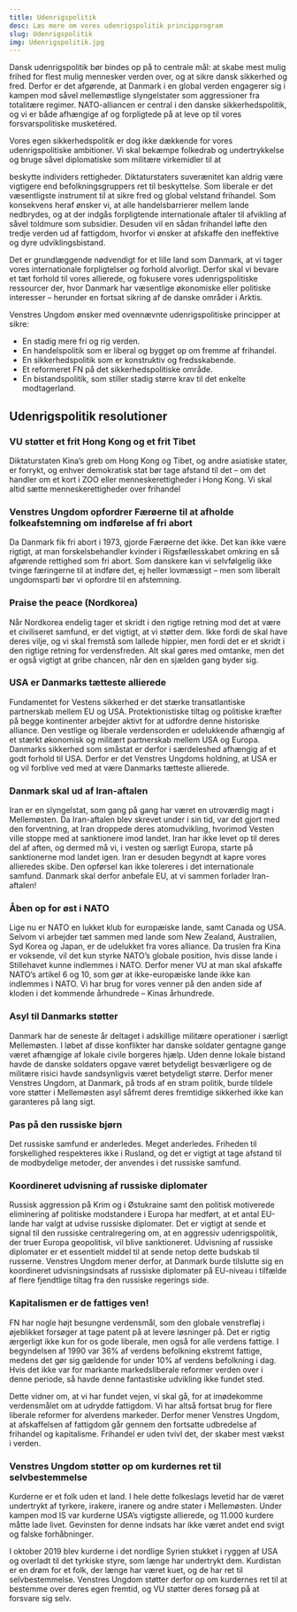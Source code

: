 ```yaml
---
title: Udenrigspolitik
desc: Læs mere om vores udenrigspolitik principprogram
slug: Udenrigspolitik
img: Udenrigspolitik.jpg
---
```


Dansk udenrigspolitik bør bindes op på to centrale mål: at skabe mest mulig frihed for flest mulig mennesker verden over, og at sikre dansk sikkerhed og fred. Derfor er det afgørende, at Danmark i en global verden engagerer sig i kampen mod såvel mellemøstlige slyngelstater som aggressioner fra totalitære regimer. NATO-alliancen er central i den danske sikkerhedspolitik, og vi er både afhængige af og forpligtede på at leve op til vores forsvarspolitiske musketéred.

Vores egen sikkerhedspolitik er dog ikke dækkende for vores udenrigspolitiske ambitioner. Vi skal bekæmpe folkedrab og undertrykkelse og bruge såvel diplomatiske som militære virkemidler til at

beskytte individers rettigheder. Diktaturstaters suverænitet kan aldrig være vigtigere end befolkningsgruppers ret til beskyttelse. Som liberale er det væsentligste instrument til at sikre fred og global velstand frihandel. Som konsekvens heraf ønsker vi, at alle handelsbarrierer mellem lande nedbrydes, og at der indgås forpligtende internationale aftaler til afvikling af såvel toldmure som subsidier. Desuden vil en sådan frihandel løfte den tredje verden ud af fattigdom, hvorfor vi ønsker at afskaffe den ineffektive og dyre udviklingsbistand.

Det er grundlæggende nødvendigt for et lille land som Danmark, at vi tager vores internationale forpligtelser og forhold alvorligt. Derfor skal vi bevare et tæt forhold til vores allierede, og fokusere vores udenrigspolitiske ressourcer der, hvor Danmark har væsentlige økonomiske eller politiske interesser – herunder en fortsat sikring af de danske områder i Arktis.

Venstres Ungdom ønsker med ovennævnte udenrigspolitiske principper at sikre:

- En stadig mere fri og rig verden.
- En handelspolitik som er liberal og bygget op om fremme af frihandel.
- En sikkerhedspolitik som er konstruktiv og fredsskabende.
- Et reformeret FN på det sikkerhedspolitiske område.
- En bistandspolitik, som stiller stadig større krav til det enkelte modtagerland. 

## Udenrigspolitik resolutioner

### VU støtter et frit Hong Kong og et frit Tibet 

Diktaturstaten Kina’s greb om Hong Kong og Tibet, og andre asiatiske stater, er forrykt, og enhver demokratisk stat bør tage afstand til det – om det handler om et kort i ZOO eller menneskerettigheder i Hong Kong. Vi skal altid sætte menneskerettigheder over frihandel

### Venstres Ungdom opfordrer Færøerne til at afholde folkeafstemning om indførelse af fri abort

Da Danmark fik fri abort i 1973, gjorde Færøerne det ikke. Det kan ikke være rigtigt, at man forskelsbehandler kvinder i Rigsfællesskabet omkring en så afgørende rettighed som fri abort. Som danskere kan vi selvfølgelig ikke tvinge færingerne til at indføre det, ej heller lovmæssigt – men som liberalt ungdomsparti bør vi opfordre til en afstemning.

### Praise the peace (Nordkorea)

Når Nordkorea endelig tager et skridt i den rigtige retning mod det at være et civiliseret samfund, er det vigtigt, at vi støtter dem. Ikke fordi de skal have deres vilje, og vi skal fremstå som lallede hippier, men fordi det er et skridt i den rigtige retning for verdensfreden. Alt skal gøres med omtanke, men det er også vigtigt at gribe chancen, når den en sjælden gang byder sig.

### USA er Danmarks tætteste allierede

Fundamentet for Vestens sikkerhed er det stærke transatlantiske partnerskab mellem EU og USA. Protektionistiske tiltag og politiske kræfter på begge kontinenter arbejder aktivt for at udfordre denne historiske alliance. Den vestlige og liberale verdensorden er udelukkende afhængig af et stærkt økonomisk og militært partnerskab mellem USA og Europa. Danmarks sikkerhed som småstat er derfor i særdeleshed afhængig af et godt forhold til USA. Derfor er det Venstres Ungdoms holdning, at USA er og vil forblive ved med at være Danmarks tætteste allierede.

### Danmark skal ud af Iran-aftalen

Iran er en slyngelstat, som gang på gang har været en utroværdig magt i Mellemøsten. Da Iran-aftalen blev skrevet under i sin tid, var det gjort med den forventning, at Iran droppede deres atomudvikling, hvorimod Vesten ville stoppe med at sanktionere imod landet. Iran har ikke levet op til deres del af aften, og dermed må vi, i vesten og særligt Europa, starte på sanktionerne mod landet igen. Iran er desuden begyndt at kapre vores allieredes skibe. Den opførsel kan ikke tolereres i det internationale samfund. Danmark skal derfor anbefale EU, at vi sammen forlader Iran-aftalen!

### Åben op for øst i NATO

Lige nu er NATO en lukket klub for europæiske lande, samt Canada og USA. Selvom vi arbejder tæt sammen med lande som New Zealand, Australien, Syd Korea og Japan, er de udelukket fra vores alliance. Da truslen fra Kina er voksende, vil det kun styrke NATO’s globale position, hvis disse lande i Stillehavet kunne indlemmes i NATO. Derfor mener VU at man skal afskaffe NATO’s artikel 6 og 10, som gør at ikke-europæiske lande ikke kan indlemmes i NATO. Vi har brug for vores venner på den anden side af kloden i det kommende århundrede – Kinas århundrede.

### Asyl til Danmarks støtter

Danmark har de seneste år deltaget i adskillige militære operationer i særligt Mellemøsten. I løbet af disse konflikter har danske soldater gentagne gange været afhængige af lokale civile borgeres hjælp. Uden denne lokale bistand havde de danske soldaters opgave været betydeligt besværligere og de militære risici havde sandsynligvis været betydeligt større. Derfor mener Venstres Ungdom, at Danmark, på trods af en stram politik, burde tildele vore støtter i Mellemøsten asyl såfremt deres fremtidige sikkerhed ikke kan garanteres på lang sigt.

### Pas på den russiske bjørn

Det russiske samfund er anderledes. Meget anderledes. Friheden til forskellighed respekteres ikke i Rusland, og det er vigtigt at tage afstand til de modbydelige metoder, der anvendes i det russiske samfund.

### Koordineret udvisning af russiske diplomater

Russisk aggression på Krim og i Østukraine samt den politisk motiverede eliminering af politiske modstandere i Europa har medført, at et antal EU-lande har valgt at udvise russiske diplomater. Det er vigtigt at sende et signal til den russiske centralregering om, at en aggressiv udenrigspolitik, der truer Europa geopolitisk, vil blive sanktioneret. Udvisning af russiske diplomater er et essentielt middel til at sende netop dette budskab til russerne. Venstres Ungdom mener derfor, at Danmark burde tilslutte sig en koordineret udvisningsindsats af russiske diplomater på EU-niveau i tilfælde af flere fjendtlige tiltag fra den russiske regerings side.

### Kapitalismen er de fattiges ven!

FN har nogle højt besungne verdensmål, som den globale venstrefløj i øjeblikket forsøger at tage patent på at levere løsninger på. Det er rigtig ærgerligt ikke kun for os gode liberale, men også for alle verdens fattige. I begyndelsen af 1990 var 36% af verdens befolkning ekstremt fattige, medens det gør sig gældende for under 10% af verdens befolkning i dag. Hvis det ikke var for markante markedsliberale reformer verden over i denne periode, så havde denne fantastiske udvikling ikke fundet sted. 

Dette vidner om, at vi har fundet vejen, vi skal gå, for at imødekomme verdensmålet om at udrydde fattigdom. Vi har altså fortsat brug for flere liberale reformer for alverdens markeder. Derfor mener Venstres Ungdom, at afskaffelsen af fattigdom går gennem den fortsatte udbredelse af frihandel og kapitalisme. Frihandel er uden tvivl det, der skaber mest vækst i verden.

### Venstres Ungdom støtter op om kurdernes ret til selvbestemmelse

Kurderne er et folk uden et land. I hele dette folkeslags levetid har de været undertrykt af tyrkere, irakere, iranere og andre stater i Mellemøsten. Under kampen mod IS var kurderne USA’s vigtigste allierede, og 11.000 kurdere måtte lade livet. Gevinsten for denne indsats har ikke været andet end svigt og falske forhåbninger. 

I oktober 2019 blev kurderne i det nordlige Syrien stukket i ryggen af USA og overladt til det tyrkiske styre, som længe har undertrykt dem. Kurdistan er en drøm for et folk, der længe har været kuet, og de har ret til selvbestemmelse. Venstres Ungdom støtter derfor op om kurdernes ret til at bestemme over deres egen fremtid, og VU støtter deres forsøg på at forsvare sig selv.